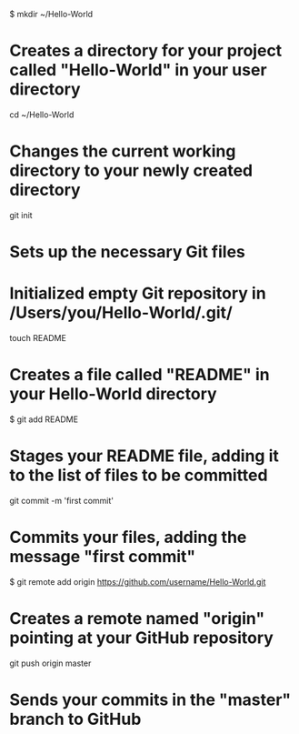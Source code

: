 $ mkdir ~/Hello-World
# Creates a directory for your project called "Hello-World" in your user directory


cd ~/Hello-World
# Changes the current working directory to your newly created directory


git init
# Sets up the necessary Git files

# Initialized empty Git repository in /Users/you/Hello-World/.git/

touch README
# Creates a file called "README" in your Hello-World directory





$ git add README
# Stages your README file, adding it to the list of files to be committed


git commit -m 'first commit'
# Commits your files, adding the message "first commit"







$ git remote add origin https://github.com/username/Hello-World.git
# Creates a remote named "origin" pointing at your GitHub repository


git push origin master
# Sends your commits in the "master" branch to GitHub
